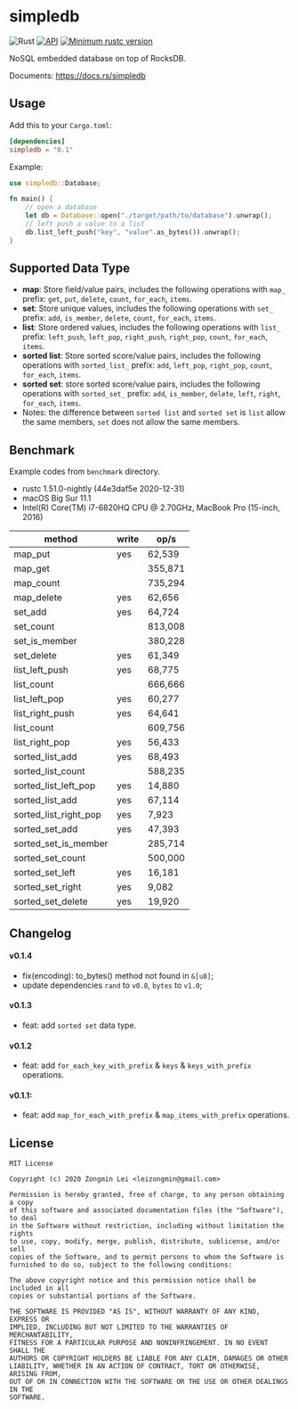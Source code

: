 # simpledb

![Rust](https://github.com/leizongmin/simpledb/workflows/Rust/badge.svg)
[![API](https://docs.rs/simpledb/badge.svg)](https://docs.rs/simpledb)
[![Minimum rustc version](https://img.shields.io/badge/rustc-1.45+-lightgray.svg)](https://github.com/leizongmin/simpledb#rust-version-requirements)

NoSQL embedded database on top of RocksDB.

Documents: https://docs.rs/simpledb

## Usage

Add this to your `Cargo.toml`:

```toml
[dependencies]
simpledb = "0.1"
```

Example:

```rust
use simpledb::Database;

fn main() {
    // open a database
    let db = Database::open("./target/path/to/database").unwrap();
    // left push a value to a list
    db.list_left_push("key", "value".as_bytes()).unwrap();
}
```

## Supported Data Type
- **map**: Store field/value pairs, includes the following operations with `map_` prefix: `get`, `put`, `delete`, `count`, `for_each`, `items`.
- **set**: Store unique values, includes the following operations with `set_` prefix: `add`, `is_member`, `delete`, `count`, `for_each`, `items`.
- **list**: Store ordered values, includes the following operations with `list_` prefix: `left_push`, `left_pop`, `right_push`, `right_pop`, `count`, `for_each`, `items`.
- **sorted list**: Store sorted score/value pairs, includes the following operations with `sorted_list_` prefix: `add`, `left_pop`, `right_pop`, `count`, `for_each`, `items`.
- **sorted set**: store sorted score/value pairs, includes the following operations with `sorted_set_` prefix: `add`, `is_member`, `delete`, `left`, `right`, `for_each`, `items`.
- Notes: the difference between `sorted list` and `sorted set` is `list` allow the same members, `set` does not allow the same members.

## Benchmark

Example codes from `benchmark` directory.

- rustc 1.51.0-nightly (44e3daf5e 2020-12-31)
- macOS Big Sur 11.1
- Intel(R) Core(TM) i7-6820HQ CPU @ 2.70GHz, MacBook Pro (15-inch, 2016)

method                | write      | op/s
----------------------|------------|----------
map_put               | yes        |  62,539
map_get               |            | 355,871
map_count             |            | 735,294
map_delete            | yes        |  62,656
set_add               | yes        |  64,724
set_count             |            | 813,008
set_is_member         |            | 380,228
set_delete            | yes        |  61,349
list_left_push        | yes        |  68,775
list_count            |            | 666,666
list_left_pop         | yes        |  60,277
list_right_push       | yes        |  64,641
list_count            |            | 609,756
list_right_pop        | yes        |  56,433
sorted_list_add       | yes        |  68,493
sorted_list_count     |            | 588,235
sorted_list_left_pop  | yes        |  14,880
sorted_list_add       | yes        |  67,114
sorted_list_right_pop | yes        |   7,923
sorted_set_add        | yes        |  47,393
sorted_set_is_member  |            | 285,714
sorted_set_count      |            | 500,000
sorted_set_left       | yes        |  16,181
sorted_set_right      | yes        |   9,082
sorted_set_delete     | yes        |  19,920

## Changelog

#### v0.1.4

- fix(encoding): to_bytes() method not found in `&[u8]`;
- update dependencies `rand` to `v0.8`, `bytes` to `v1.0`;

#### v0.1.3

- feat: add `sorted set` data type.

#### v0.1.2
- feat: add `for_each_key_with_prefix` & `keys` & `keys_with_prefix` operations.

#### v0.1.1:
- feat: add `map_for_each_with_prefix` & `map_items_with_prefix` operations.


## License

```text
MIT License

Copyright (c) 2020 Zongmin Lei <leizongmin@gmail.com>

Permission is hereby granted, free of charge, to any person obtaining a copy
of this software and associated documentation files (the "Software"), to deal
in the Software without restriction, including without limitation the rights
to use, copy, modify, merge, publish, distribute, sublicense, and/or sell
copies of the Software, and to permit persons to whom the Software is
furnished to do so, subject to the following conditions:

The above copyright notice and this permission notice shall be included in all
copies or substantial portions of the Software.

THE SOFTWARE IS PROVIDED "AS IS", WITHOUT WARRANTY OF ANY KIND, EXPRESS OR
IMPLIED, INCLUDING BUT NOT LIMITED TO THE WARRANTIES OF MERCHANTABILITY,
FITNESS FOR A PARTICULAR PURPOSE AND NONINFRINGEMENT. IN NO EVENT SHALL THE
AUTHORS OR COPYRIGHT HOLDERS BE LIABLE FOR ANY CLAIM, DAMAGES OR OTHER
LIABILITY, WHETHER IN AN ACTION OF CONTRACT, TORT OR OTHERWISE, ARISING FROM,
OUT OF OR IN CONNECTION WITH THE SOFTWARE OR THE USE OR OTHER DEALINGS IN THE
SOFTWARE.
```